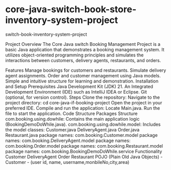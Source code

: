 # core-java-switch-book-store-inventory-system-project  
switch-book-inventory-system-project

Project Overview
The Core Java switch Booking Management Project is a basic Java application that demonstrates a booking management system. It utilizes object-oriented programming principles and simulates the interactions between customers, delivery agents, restaurants, and orders.

Features
Manage bookings for customers and restaurants.
Simulate delivery agent assignments.
Order and customer management using Java models.
Simple and intuitive structure for learning and demonstration.
Installation and Setup
Prerequisites
Java Development Kit (JDK) 21.
An Integrated Development Environment (IDE) such as IntelliJ IDEA or Eclipse.
Git (optional, for version control).
Steps
Clone the repository:
Navigate to the project directory:
cd core-java-if-booking-project
Open the project in your preferred IDE.
Compile and run the application:
Locate Main.java.
Run the file to start the application.
Code Structure
Packages Structure
com.booking.using.dowhile: Contains the main application logic (BookingDemoDoWhile.java).
com.booking.using.dowhile.model: Includes the model classes:
Customer.java
DeliveryAgent.java
Order.java
Restaurant.java
package names: com.booking.Customer.model
package names: com.booking.DeliveryAgent.model
package names: com.booking.Order.model
package names: com.booking.Restaurant.model
package names: com.booking.BookingDemoDoWhile.service
Functionality
Customer
DeliveryAgent
Order
Restaurant
POJO (Plain Old Java Objects)
-Customer - (user id, name, username,monbileNo,city,area)
